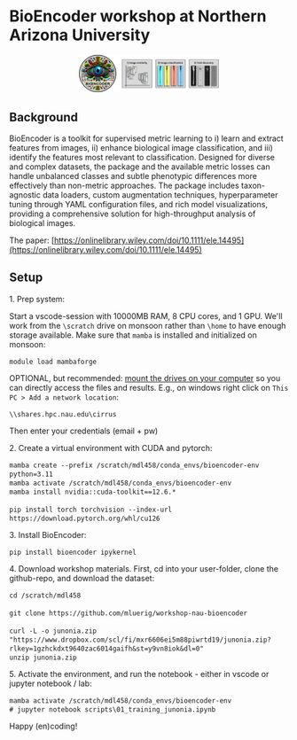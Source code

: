 # BioEncoder workshop at Northern Arizona University

<div align="center">
    <img src="assets/banner.jpg" width="50%">
</div>

## Background

BioEncoder is a toolkit for supervised metric learning to i) learn and extract features from images, ii) enhance biological image classification, and iii) identify the features most relevant to classification. Designed for diverse and complex datasets, the package and the available metric losses can handle unbalanced classes and subtle phenotypic differences more effectively than non-metric approaches. The package includes taxon-agnostic data loaders, custom augmentation techniques, hyperparameter tuning through YAML configuration files, and rich model visualizations, providing a comprehensive solution for high-throughput analysis of biological images.

The paper: [https://onlinelibrary.wiley.com/doi/10.1111/ele.14495](https://onlinelibrary.wiley.com/doi/10.1111/ele.14495)


## Setup

1\. Prep system:

Start a vscode-session with 10000MB RAM, 8 CPU cores, and 1 GPU. We'll work from the `\scratch` drive on monsoon rather than `\home` to have enough storage available. Make sure that `mamba` is installed and initialized on monsoon:
````
module load mambaforge
````
OPTIONAL, but recommended: [mount the drives on your computer](https://in.nau.edu/arc/overview/file-management/) so you can directly access the files and results. E.g., on windows right click on `This PC > Add a network location`:

````
\\shares.hpc.nau.edu\cirrus
````
Then enter your credentials (email + pw)

2\. Create a virtual environment with CUDA and pytorch: 

````
mamba create --prefix /scratch/mdl458/conda_envs/bioencoder-env python=3.11
mamba activate /scratch/mdl458/conda_envs/bioencoder-env
mamba install nvidia::cuda-toolkit==12.6.*

pip install torch torchvision --index-url https://download.pytorch.org/whl/cu126
````

3\. Install BioEncoder:
````
pip install bioencoder ipykernel
````


4\. Download workshop materials. First, cd into your user-folder, clone the github-repo, and download the dataset:
````
cd /scratch/mdl458

git clone https://github.com/mluerig/workshop-nau-bioencoder

curl -L -o junonia.zip "https://www.dropbox.com/scl/fi/mxr6606ei5m88piwrtd19/junonia.zip?rlkey=1gzhckdxt9640zac6014gaifh&st=y9vn8iok&dl=0"
unzip junonia.zip
````



5\. Activate the environment, and run the notebook - either in vscode or jupyter notebook / lab:

````
mamba activate /scratch/mdl458/conda_envs/bioencoder-env
# jupyter notebook scripts\01_training_junonia.ipynb
````

Happy (en)coding!

## 

